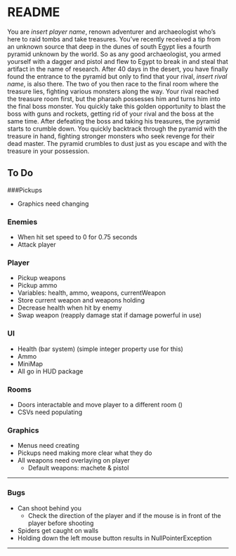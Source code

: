 # README
You are *insert player name*, renown adventurer and archaeologist who’s here to
raid tombs and take treasures. You’ve recently received a tip from an unknown
source that deep in the dunes of south Egypt lies a fourth pyramid unknown by the
world. So as any good archaeologist, you armed yourself with a dagger and pistol
and flew to Egypt to break in and steal that artifact in the name of research. After 40
days in the desert, you have finally found the entrance to the pyramid but only to find
that your rival, *insert rival name*, is also there. The two of you then race to the final
room where the treasure lies, fighting various monsters along the way. Your rival
reached the treasure room first, but the pharaoh possesses him and turns him into
the final boss monster. You quickly take this golden opportunity to blast the boss with
guns and rockets, getting rid of your rival and the boss at the same time. After
defeating the boss and taking his treasures, the pyramid starts to crumble down. You
quickly backtrack through the pyramid with the treasure in hand, fighting stronger
monsters who seek revenge for their dead master. The pyramid crumbles to dust just
as you escape and with the treasure in your possession.

## To Do

###Pickups
- Graphics need changing
### Enemies
- When hit set speed to 0 for 0.75 seconds
- Attack player
### Player
- Pickup weapons
- Pickup ammo
- Variables: health, ammo, weapons, currentWeapon
- Store current weapon and weapons holding
- Decrease health when hit by enemy
- Swap weapon (reapply damage stat if damage powerful in use)
### UI
- Health (bar system) (simple integer property use for this)
- Ammo
- MiniMap
- All go in HUD package
### Rooms
- Doors interactable and move player to a different room ()
- CSVs need populating
### Graphics
- Menus need creating
- Pickups need making more clear what they do
- All weapons need overlaying on player
    - Default weapons: machete & pistol


---

### Bugs
- Can shoot behind you
  - Check the direction of the player and if the mouse is in front of the player before shooting 
- Spiders get caught on walls
- Holding down the left mouse button results in NullPointerException

---
